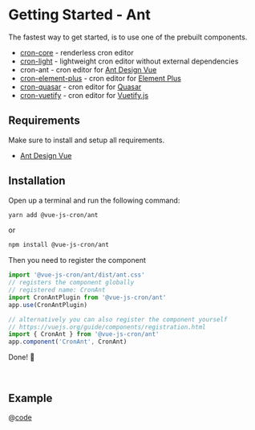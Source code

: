<!-- Generated file -->
# Getting Started - Ant

The fastest way to get started, is to use one of the prebuilt components.
- [cron-core](./getting-started-core) - renderless cron editor
- [cron-light](./getting-started-light) - lightweight cron editor without external dependencies
- cron-ant - cron editor for [Ant Design Vue](https://antdv.com/)
- [cron-element-plus](./getting-started-element-plus) - cron editor for [Element Plus](https://element-plus.org/en-US/)
- [cron-quasar](./getting-started-quasar) - cron editor for [Quasar](https://quasar.dev/)
- [cron-vuetify](./getting-started-vuetify) - cron editor for [Vuetify.js](https://next.vuetifyjs.com/en/)
## Requirements

Make sure to install and setup all requirements.
- [Ant Design Vue](https://www.antdv.com/components/overview/)

## Installation

Open up a terminal and run the following command:

```bash 
yarn add @vue-js-cron/ant
```
or

```bash 
npm install @vue-js-cron/ant
```

Then you need to register the component

```js
import '@vue-js-cron/ant/dist/ant.css'
// registers the component globally
// registered name: CronAnt
import CronAntPlugin from '@vue-js-cron/ant'
app.use(CronAntPlugin)

// alternatively you can also register the component yourself
// https://vuejs.org/guide/components/registration.html
import { CronAnt } from '@vue-js-cron/ant'
app.component('CronAnt', CronAnt)
```

Done! 🚀

<br />

## Example

@[code](../.vuepress/components/get-started-ant.vue)